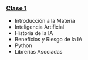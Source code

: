 ### [Clase 1](teoria/clase1.pdf) 
* Introducción a la Materia
* Inteligencia Artificial
* Historia de la IA
* Beneficios y Riesgo de la IA
* Python
* Librerias Asociadas 